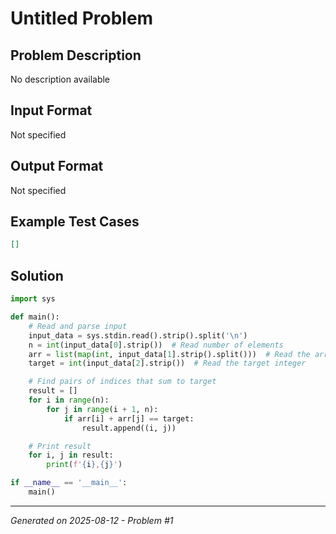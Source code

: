 # Untitled Problem

## Problem Description
No description available

## Input Format
Not specified

## Output Format
Not specified

## Example Test Cases
```json
[]
```

## Solution
```python
import sys

def main():
    # Read and parse input
    input_data = sys.stdin.read().strip().split('\n')
    n = int(input_data[0].strip())  # Read number of elements
    arr = list(map(int, input_data[1].strip().split()))  # Read the array of integers
    target = int(input_data[2].strip())  # Read the target integer

    # Find pairs of indices that sum to target
    result = []
    for i in range(n):
        for j in range(i + 1, n):
            if arr[i] + arr[j] == target:
                result.append((i, j))

    # Print result
    for i, j in result:
        print(f'{i},{j}')

if __name__ == '__main__':
    main()
```

---
*Generated on 2025-08-12 - Problem #1*